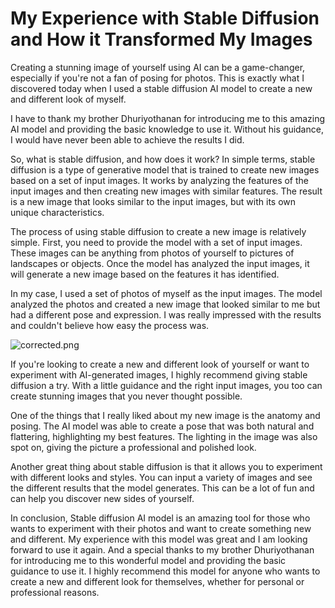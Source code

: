# My Experience with Stable Diffusion and How it Transformed My Images

Creating a stunning image of yourself using AI can be a game-changer, especially if you're not a fan of posing for photos. This is exactly what I discovered today when I used a stable diffusion AI model to create a new and different look of myself.

I have to thank my brother Dhuriyothanan for introducing me to this amazing AI model and providing the basic knowledge to use it. Without his guidance, I would have never been able to achieve the results I did.

So, what is stable diffusion, and how does it work? In simple terms, stable diffusion is a type of generative model that is trained to create new images based on a set of input images. It works by analyzing the features of the input images and then creating new images with similar features. The result is a new image that looks similar to the input images, but with its own unique characteristics.

The process of using stable diffusion to create a new image is relatively simple. First, you need to provide the model with a set of input images. These images can be anything from photos of yourself to pictures of landscapes or objects. Once the model has analyzed the input images, it will generate a new image based on the features it has identified.

In my case, I used a set of photos of myself as the input images. The model analyzed the photos and created a new image that looked similar to me but had a different pose and expression. I was really impressed with the results and couldn't believe how easy the process was.

![corrected.png](/images/my-experience-with-stable-diffusion-and-how-it-transformed-my-images.png)

If you're looking to create a new and different look of yourself or want to experiment with AI-generated images, I highly recommend giving stable diffusion a try. With a little guidance and the right input images, you too can create stunning images that you never thought possible.

One of the things that I really liked about my new image is the anatomy and posing. The AI model was able to create a pose that was both natural and flattering, highlighting my best features. The lighting in the image was also spot on, giving the picture a professional and polished look.

Another great thing about stable diffusion is that it allows you to experiment with different looks and styles. You can input a variety of images and see the different results that the model generates. This can be a lot of fun and can help you discover new sides of yourself.

In conclusion, Stable diffusion AI model is an amazing tool for those who wants to experiment with their photos and want to create something new and different. My experience with this model was great and I am looking forward to use it again. And a special thanks to my brother Dhuriyothanan for introducing me to this wonderful model and providing the basic guidance to use it. I highly recommend this model for anyone who wants to create a new and different look for themselves, whether for personal or professional reasons.